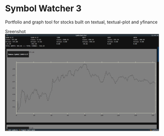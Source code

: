 # Symbol Watcher 3
Portfolio and graph tool for stocks built on textual, textual-plot and yfinance

Sreenshot
![alt text](https://github.com/Vetulus-De-Suecicus/Symbol-Watcher-3/blob/main/Images/Screenshot%202025-05-26%20114454.png)
